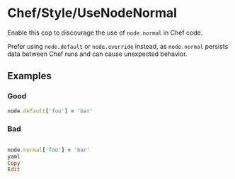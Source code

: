 # Chef/Style/UseNodeNormal

Enable this cop to discourage the use of `node.normal` in Chef code.

Prefer using `node.default` or `node.override` instead, as `node.normal` persists data between Chef runs and can cause unexpected behavior.

## Examples

### Good

```ruby
node.default['foo'] = 'bar'

```
### Bad

```ruby

node.normal['foo'] = 'bar'
yaml
Copy
Edit
```
